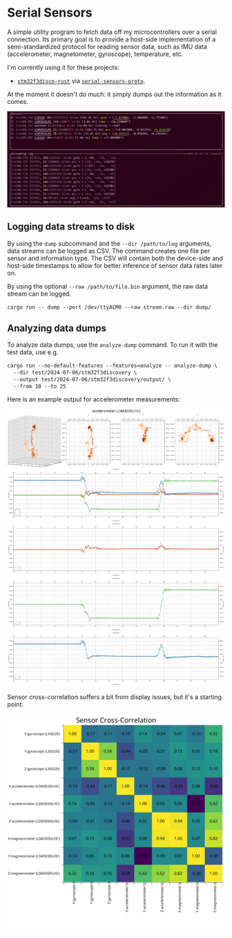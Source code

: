 # Serial Sensors

A simple utility program to fetch data off my microcontrollers over a serial connection.
Its primary goal is to provide a host-side implementation of a semi-standardized
protocol for reading sensor data, such as IMU data (accelerometer, magnetometer, gyroscope),
temperature, etc.

I'm currently using it for these projects:

* [`stm32f3disco-rust`](https://github.com/sunsided/stm32f3disco-rust)
  via [`serial-sensors-proto`](https://github.com/sunsided/serial-sensors-proto).

At the moment it doesn't do much: it simply dumps out the information as it comes.

![A screenshot of the application in action](readme/picture.jpg)

## Logging data streams to disk

By using the `dump` subcommand and the `--dir /path/to/log` arguments, data streams can be logged
as CSV. The command creates one file per sensor and information type. The CSV will contain
both the device-side and host-side timestamps to allow for better inference of sensor data rates
later on.

By using the optional `--raw /path/to/file.bin` argument, the raw data stream can be logged.

```shell
cargo run -- dump --port /dev/ttyACM0 --raw stream.raw --dir dump/
```

## Analyzing data dumps

To analyze data dumps, use the `analyze-dump` command. To run it with the test data, use e.g.

```shell
cargo run --no-default-features --features=analyze -- analyze-dump \
  --dir test/2024-07-06/stm32f3discovery \
  --output test/2024-07-06/stm32f3discovery/output/ \
  --from 10 --to 25
```

Here is an example output for accelerometer measurements:

![](readme/accelerometer.jpg)

Sensor cross-correlation suffers a bit from display issues, but it's a starting point:

![](readme/cross-correlation.jpg)
